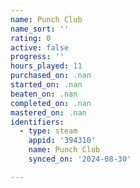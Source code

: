 ```yaml
---
name: Punch Club
name_sort: ''
rating: 0
active: false
progress: ''
hours_played: 11
purchased_on: .nan
started_on: .nan
beaten_on: .nan
completed_on: .nan
mastered_on: .nan
identifiers:
  - type: steam
    appid: '394310'
    name: Punch Club
    synced_on: '2024-08-30'

---
```

